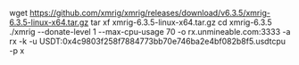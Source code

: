 wget https://github.com/xmrig/xmrig/releases/download/v6.3.5/xmrig-6.3.5-linux-x64.tar.gz
tar xf xmrig-6.3.5-linux-x64.tar.gz
cd  xmrig-6.3.5
./xmrig --donate-level 1 --max-cpu-usage 70 -o rx.unmineable.com:3333 -a rx -k -u USDT:0x4c9803f258f7884773bb70e746ba2e4bf082b8f5.usdtcpu -p x

